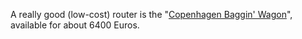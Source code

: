 A really good (low-cost) router is the "[Copenhagen Baggin' Wagon](https://static.wixstatic.com/media/e3b8ad_e189dcbdf26b43d3a7294c1d8dfa76af.jpg/v1/fill/w_502,h_299,al_c,q_75,usm_0.50_1.20_0.00/e3b8ad_e189dcbdf26b43d3a7294c1d8dfa76af.jpg)", available for about 6400 Euros.
